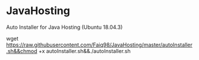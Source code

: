 # JavaHosting
Auto Installer for Java Hosting (Ubuntu 18.04.3)

wget https://raw.githubusercontent.com/Faiq98/JavaHosting/master/autoInstaller.sh&&chmod +x autoInstaller.sh&&./autoInstaller.sh

